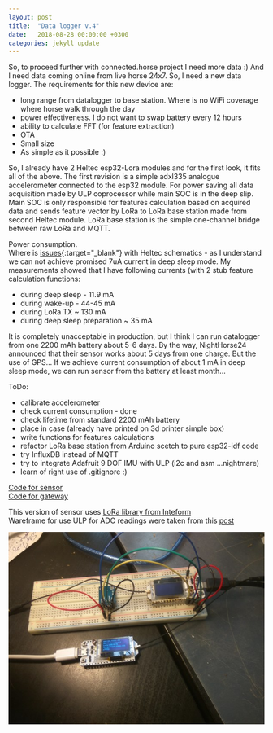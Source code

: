 ```yaml
---
layout: post
title:  "Data logger v.4"
date:   2018-08-28 00:00:00 +0300
categories: jekyll update
---
```

So, to proceed further with connected.horse project I need more data :) And I need data coming online from live horse 24x7. So, I need a new data logger.
The requirements for this new device are:
- long range from datalogger to base station. Where is no WiFi coverage where horse walk through the day 
- power effectiveness. I do not want to swap battery every 12 hours
- ability to calculate FFT (for feature extraction)
- OTA
- Small size
- As simple as it possible :)  
  
So, I already have 2 Heltec esp32-Lora modules and for the first look, it fits all of the above. The first revision is a simple adxl335 analogue accelerometer connected to the esp32 module. For power saving all data acquisition made by ULP coprocessor while main SOC is in the deep slip. Main SOC is only responsible for features calculation based on acquired data and sends feature vector by LoRa to LoRa base station made from second Heltec module. LoRa base station is the simple one-channel bridge between raw LoRa and MQTT.   

Power consumption.  
Where is [issues][pc]{:target="_blank"} with Heltec schematics - as I understand we can not achieve promised 7uA current in deep sleep mode. My measurements showed that I have following currents (with 2 stub feature calculation functions:  
- during deep sleep - 11.9 mA
- during wake-up - 44-45 mA
- during LoRa TX ~ 130 mA
- during deep sleep preparation ~ 35 mA

It is completely unacceptable in production, but I think I can run datalogger from one 2200 mAh battery about 5-6 days. By the way, NightHorse24 announced that their sensor works about 5 days from one charge. But the use of GPS... If we achieve current consumption of about 1 mA in deep sleep mode, we can run sensor from the battery at least month... 



ToDo:
- calibrate accelerometer
- check current consumption - done
- check lifetime from standard 2200 mAh battery
- place in case (already have printed on 3d printer simple box)
- write functions for features calculations
- refactor LoRa base station from Arduino scetch to pure esp32-idf code
- try InfluxDB instead of MQTT  
- try to integrate Adafruit 9 DOF IMU with ULP (i2c and asm ...nightmare)
- learn of right use of .gitignore :) 

[Code for sensor][sensor]  
[Code for gateway][gw]


This version of sensor uses [LoRa library from Inteform][lora]  
Wareframe for use ULP for ADC readings were taken from this [post][ulp]

<img src="/assets/sensorv4.jpg" width="600">  

[sensor]:https://github.com/imelekhin/horsemon
[gw]:https://github.com/imelekhin/LoRaMQTT
[lora]:https://github.com/Inteform
[ulp]:https://esp32.com/viewtopic.php?f=2&t=3050
[pc]:https://github.com/Heltec-Aaron-Lee/WiFi_Kit_series/issues/6
